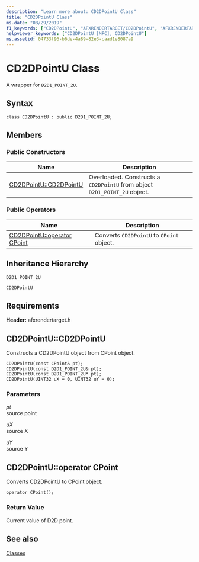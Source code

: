 ```yaml
---
description: "Learn more about: CD2DPointU Class"
title: "CD2DPointU Class"
ms.date: "08/29/2019"
f1_keywords: ["CD2DPointU", "AFXRENDERTARGET/CD2DPointU", "AFXRENDERTARGET/CD2DPointU::CD2DPointU"]
helpviewer_keywords: ["CD2DPointU [MFC], CD2DPointU"]
ms.assetid: 04733f96-b6de-4a89-82e3-caad1e8087a9
---
```

# CD2DPointU Class

A wrapper for `D2D1_POINT_2U`.

## Syntax

```
class CD2DPointU : public D2D1_POINT_2U;
```

## Members

### Public Constructors

|Name|Description|
|----------|-----------------|
|[CD2DPointU::CD2DPointU](#cd2dpointu)|Overloaded. Constructs a `CD2DPointU` from object `D2D1_POINT_2U` object.|

### Public Operators

|Name|Description|
|----------|-----------------|
|[CD2DPointU::operator CPoint](#operator_cpoint)|Converts `CD2DPointU` to `CPoint` object.|

## Inheritance Hierarchy

`D2D1_POINT_2U`

`CD2DPointU`

## Requirements

**Header:** afxrendertarget.h

## <a name="cd2dpointu"></a> CD2DPointU::CD2DPointU

Constructs a CD2DPointU object from CPoint object.

```
CD2DPointU(const CPoint& pt);
CD2DPointU(const D2D1_POINT_2U& pt);
CD2DPointU(const D2D1_POINT_2U* pt);
CD2DPointU(UINT32 uX = 0, UINT32 uY = 0);
```

### Parameters

*pt*<br/>
source point

*uX*<br/>
source X

*uY*<br/>
source Y

## <a name="operator_cpoint"></a> CD2DPointU::operator CPoint

Converts CD2DPointU to CPoint object.

```
operator CPoint();
```

### Return Value

Current value of D2D point.

## See also

[Classes](../../mfc/reference/mfc-classes.md)
